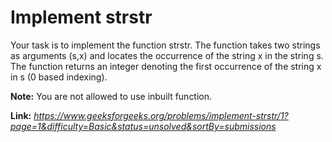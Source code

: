 # Implement strstr
Your task is to implement the function strstr. The function takes two strings as arguments (s,x) and  locates the occurrence of the string x in the string s. The function returns an integer denoting the first occurrence of the string x in s (0 based indexing).  
  
**Note:** You are not allowed to use inbuilt function.  
  
**Link:** _https://www.geeksforgeeks.org/problems/implement-strstr/1?page=1&difficulty=Basic&status=unsolved&sortBy=submissions_
